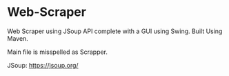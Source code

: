 # Web-Scraper

Web Scraper using JSoup API complete with a GUI using Swing.
Built Using Maven.

Main file is misspelled as Scrapper.


JSoup: https://jsoup.org/
